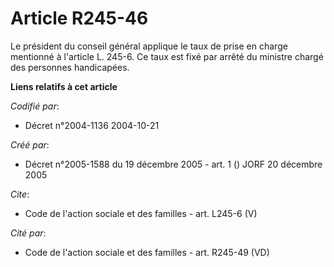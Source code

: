 # Article R245-46

Le président du conseil général applique le taux de prise en charge mentionné à l'article L. 245-6. Ce taux est fixé par
arrêté du ministre chargé des personnes handicapées.

**Liens relatifs à cet article**

_Codifié par_:

  - Décret n°2004-1136 2004-10-21

_Créé par_:

  - Décret n°2005-1588 du 19 décembre 2005 - art. 1 () JORF 20 décembre 2005

_Cite_:

  - Code de l'action sociale et des familles - art. L245-6 (V)

_Cité par_:

  - Code de l'action sociale et des familles - art. R245-49 (VD)
